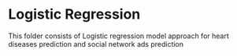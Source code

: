 # Logistic Regression

This folder consists of Logistic regression model approach for heart diseases prediction and social network ads prediction
